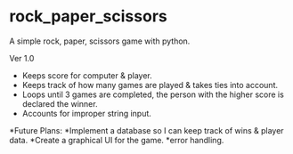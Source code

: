 # rock_paper_scissors
A simple rock, paper, scissors game with python. 

Ver 1.0
* Keeps score for computer & player.
* Keeps track of how many games are played & takes ties into account.
* Loops until 3 games are completed, the person with the higher score is declared the winner.
* Accounts for improper string input.

*Future Plans:
*Implement a database so I can keep track of wins & player data.
*Create a graphical UI for the game. 
*error handling.

